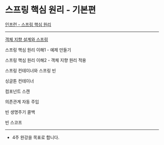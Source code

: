 # 스프링 핵심 원리 - 기본편

[인프런 - 스프링 핵심 원리](https://www.inflearn.com/course/%EC%8A%A4%ED%94%84%EB%A7%81-%ED%95%B5%EC%8B%AC-%EC%9B%90%EB%A6%AC-%EA%B8%B0%EB%B3%B8%ED%8E%B8/dashboard)

---

[객체 지향 설계와 스프링](https://velog.io/@f1v3/%EA%B0%9D%EC%B2%B4-%EC%A7%80%ED%96%A5-%EC%84%A4%EA%B3%84%EC%99%80-%EC%8A%A4%ED%94%84%EB%A7%81)

스프링 핵심 원리 이해1 - 예제 만들기

스프링 핵심 원리 이해2 - 객체 지향 원리 적용

스프링 컨테이너와 스프링 빈

싱글톤 컨테이너

컴포넌트 스캔

의존관계 자동 주입

빈 생명주기 콜백

빈 스코프


---

- 4주 완강을 목표로 합니다.
